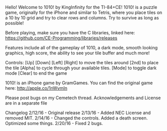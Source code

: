 Hello! Welcome to 1010! by KingInfinity for the TI-84+CE!
1010! is a puzzle game, originally for the iPhone and similar to Tetris, where you place tiles on a 10 by 10 grid and try to clear rows and columns. Try to survive as long as possible!

Before playing, make sure you have the C libraries, linked here: 
https://github.com/CE-Programming/libraries/releases 

Features include all of the gameplay of 1010, a dark mode, smooth looking graphics, high score, the ability to see your tile buffer and much more!

Controls: 
[Up] [Down] [Left] [Right] to move the tiles around 
[2nd] to place the tile 
[Alpha] to cycle through your available tiles. 
[Mode] to toggle dark mode 
[Clear] to end the game


1010! is an iPhone game by GramGames. You can find the original game here: 
http://apple.co/1nWvmIn 

Please post bugs on my Cemetech thread.
Acknowledgements and License are in a separate file

Changelog
2/12/16 - Original release
2/13/16 - Added NEC License and removed MIT.
2/14/16 - Changed the controls. Added a death screen. Optimized some things.
2/20/16 - Fixed 2 bugs.